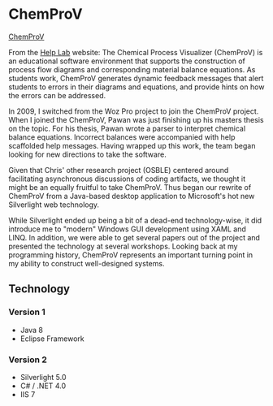 # ChemProV
[ChemProV](/img/projects/chemprov.jpg)

From the [Help Lab](http://helplab.org/Projects/ChemProV) website:
The Chemical Process Visualizer (ChemProV) is an educational software environment that supports the construction of process flow diagrams and corresponding material balance equations. As students work, ChemProV generates dynamic feedback messages that alert students to errors in their diagrams and equations, and provide hints on how the errors can be addressed. 

In 2009, I switched from the Woz Pro project to join the ChemProV project.  When I joined the ChemProV, Pawan was just finishing up his masters thesis on the topic.  For his thesis, Pawan wrote a parser to interpret chemical balance equations.  Incorrect balances were accompanied with help scaffolded help messages.  Having wrapped up this work, the team began looking for new directions to take the software.  

Given that Chris' other research project (OSBLE) centered around facilitating asynchronous discussions of coding artifacts, we thought it might be an equally fruitful to take ChemProV.  Thus began our rewrite of ChemProV from a Java-based desktop application to Microsoft's hot new Silverlight web technology.

While Silverlight ended up being a bit of a dead-end technology-wise, it did introduce me to "modern" Windows GUI development using XAML and LINQ.  In addition, we were able to get several papers out of the project and presented the technology at several workshops.  Looking back at my programming history, ChemProV represents an important turning point in my ability to construct well-designed systems.

## Technology
### Version 1
* Java 8
* Eclipse Framework

### Version 2
* Silverlight 5.0
* C# / .NET 4.0
* IIS 7